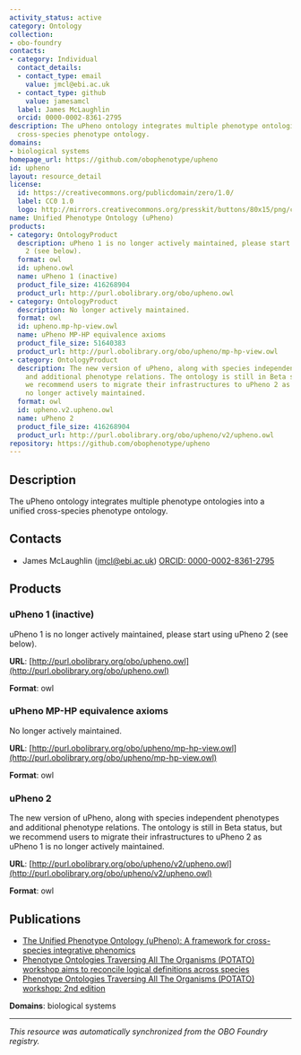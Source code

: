 ```yaml
---
activity_status: active
category: Ontology
collection:
- obo-foundry
contacts:
- category: Individual
  contact_details:
  - contact_type: email
    value: jmcl@ebi.ac.uk
  - contact_type: github
    value: jamesamcl
  label: James McLaughlin
  orcid: 0000-0002-8361-2795
description: The uPheno ontology integrates multiple phenotype ontologies into a unified
  cross-species phenotype ontology.
domains:
- biological systems
homepage_url: https://github.com/obophenotype/upheno
id: upheno
layout: resource_detail
license:
  id: https://creativecommons.org/publicdomain/zero/1.0/
  label: CC0 1.0
  logo: http://mirrors.creativecommons.org/presskit/buttons/80x15/png/cc-zero.png
name: Unified Phenotype Ontology (uPheno)
products:
- category: OntologyProduct
  description: uPheno 1 is no longer actively maintained, please start using uPheno
    2 (see below).
  format: owl
  id: upheno.owl
  name: uPheno 1 (inactive)
  product_file_size: 416268904
  product_url: http://purl.obolibrary.org/obo/upheno.owl
- category: OntologyProduct
  description: No longer actively maintained.
  format: owl
  id: upheno.mp-hp-view.owl
  name: uPheno MP-HP equivalence axioms
  product_file_size: 51640383
  product_url: http://purl.obolibrary.org/obo/upheno/mp-hp-view.owl
- category: OntologyProduct
  description: The new version of uPheno, along with species independent phenotypes
    and additional phenotype relations. The ontology is still in Beta status, but
    we recommend users to migrate their infrastructures to uPheno 2 as uPheno 1 is
    no longer actively maintained.
  format: owl
  id: upheno.v2.upheno.owl
  name: uPheno 2
  product_file_size: 416268904
  product_url: http://purl.obolibrary.org/obo/upheno/v2/upheno.owl
repository: https://github.com/obophenotype/upheno
---
```

## Description

The uPheno ontology integrates multiple phenotype ontologies into a unified cross-species phenotype ontology.

## Contacts

- James McLaughlin (jmcl@ebi.ac.uk) [ORCID: 0000-0002-8361-2795](https://orcid.org/0000-0002-8361-2795)

## Products

### uPheno 1 (inactive)

uPheno 1 is no longer actively maintained, please start using uPheno 2 (see below).

**URL**: [http://purl.obolibrary.org/obo/upheno.owl](http://purl.obolibrary.org/obo/upheno.owl)

**Format**: owl

### uPheno MP-HP equivalence axioms

No longer actively maintained.

**URL**: [http://purl.obolibrary.org/obo/upheno/mp-hp-view.owl](http://purl.obolibrary.org/obo/upheno/mp-hp-view.owl)

**Format**: owl

### uPheno 2

The new version of uPheno, along with species independent phenotypes and additional phenotype relations. The ontology is still in Beta status, but we recommend users to migrate their infrastructures to uPheno 2 as uPheno 1 is no longer actively maintained.

**URL**: [http://purl.obolibrary.org/obo/upheno/v2/upheno.owl](http://purl.obolibrary.org/obo/upheno/v2/upheno.owl)

**Format**: owl

## Publications

- [The Unified Phenotype Ontology (uPheno): A framework for cross-species integrative phenomics](https://doi.org/10.1101/2024.09.18.613276)
- [Phenotype Ontologies Traversing All The Organisms (POTATO) workshop aims to reconcile logical definitions across species](https://zenodo.org/record/2382757)
- [Phenotype Ontologies Traversing All The Organisms (POTATO) workshop: 2nd edition](https://zenodo.org/record/3352149)

**Domains**: biological systems

---

*This resource was automatically synchronized from the OBO Foundry registry.*